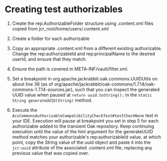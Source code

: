 Creating test authorizables
===========================

1. Create the rep:AuthorizableFolder structure using .content.xml files copied from jcr_root/home/users/.content.xml

2. Create a folder for each authorizable

3. Copy an appropriate .content.xml from a different existing authorizable. Change the rep:authorizableId and
rep:principalName to the desired userId, and ensure that they match.

4. Ensure the path is covered in META-INF/vault/filter.xml.

5. Set a breakpoint in org.apache.jackrabbit.oak.commons.UUIDUtils on about line 36
(as of org/apache/jackrabbit/oak-commons/1.7.14/oak-commons-1.7.14-sources.jar), such that you can inspect the generated
UUID value when paused at `return uuid.toString();` in the `static String generateUUID(String)` method.

6. Execute the `AcsCommonsAuthorizableCompatibilityCheckTest#testCheckNone` test in your IDE. Execution will pause at
breakpoint you set in step 5 for each authorizable added to the transient Oak repository. Keep continuing execution
until the value of the hint argument for the generateUUID method matches your authorizable's rep:authorizableId value,
at which point, copy the String value of the uuid object and paste it into the `jcr:uuid` attribute of the associated
.content.xml file, replacing any previous value that was copied over.